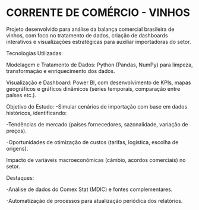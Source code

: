 # **CORRENTE DE COMÉRCIO - VINHOS**  


Projeto desenvolvido para análise da balança comercial brasileira de vinhos, com foco no tratamento de dados, criação de dashboards interativos e visualizações estratégicas para auxiliar importadoras do setor.

Tecnologias Utilizadas:

Modelagem e Tratamento de Dados: Python (Pandas, NumPy) para limpeza, transformação e enriquecimento dos dados.

Visualização e Dashboard: Power BI, com desenvolvimento de KPIs, mapas geográficos e gráficos dinâmicos (séries temporais, comparação entre países etc.).

Objetivo do Estudo:
-Simular cenários de importação com base em dados históricos, identificando:

-Tendências de mercado (países fornecedores, sazonalidade, variação de preços).

-Oportunidades de otimização de custos (tarifas, logística, escolha de origens).

Impacto de variáveis macroeconômicas (câmbio, acordos comerciais) no setor.

Destaques:

-Análise de dados do Comex Stat (MDIC) e fontes complementares.

-Automatização de processos para atualização periódica dos relatórios.


